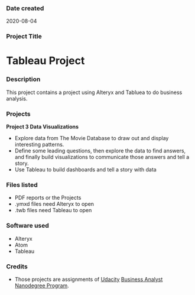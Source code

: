 ### Date created
2020-08-04

### Project Title
# Tableau Project

### Description
This project contains a project using Alteryx and Tabluea to do business analysis.

### Projects

**Project 3 Data Visualizations**
* Explore data from The Movie Database to draw out and display interesting patterns.
* Define some leading questions, then explore the data to find answers, and finally build visualizations to communicate those answers and tell a story.
* Use Tableau to build dashboards and tell a story with data

### Files listed
* PDF reports or the Projects
* .ymxd files need Alteryx to open
* .twb files need Tableau to open

### Software used
* Alteryx
* Atom
* Tableau

### Credits
* Those projects are assignments of [Udacity](https://www.udacity.com/) [Business Analyst Nanodegree Program](https://classroom.udacity.com/nanodegrees/nd008/parts/559898fe-b35d-4bb8-a9ad-eb08fb73ef50).
